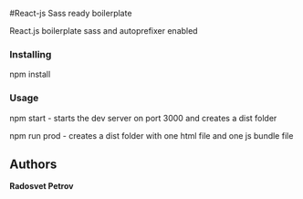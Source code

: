 #React-js Sass ready boilerplate

React.js boilerplate sass and autoprefixer enabled

### Installing

npm install

### Usage

npm start - starts the dev server on port 3000 and creates a dist folder

npm run prod - creates a dist folder with one html file and one js bundle file

## Authors

**Radosvet Petrov**